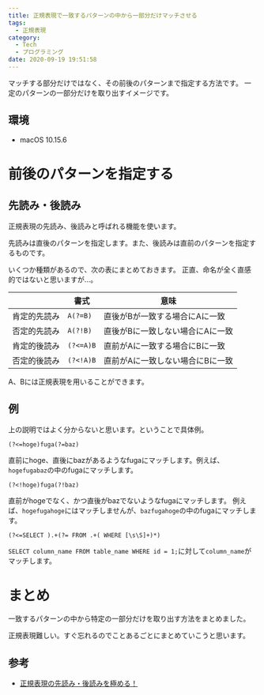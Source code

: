 ```yaml
---
title: 正規表現で一致するパターンの中から一部分だけマッチさせる
tags:
  - 正規表現
category:
  - Tech
  - プログラミング
date: 2020-09-19 19:51:58
---
```


マッチする部分だけではなく、その前後のパターンまで指定する方法です。
一定のパターンの一部分だけを取り出すイメージです。

<!-- more -->

## 環境

- macOS 10.15.6

# 前後のパターンを指定する

## 先読み・後読み

正規表現の先読み、後読みと呼ばれる機能を使います。

先読みは直後のパターンを指定します。また、後読みは直前のパターンを指定するものです。

いくつか種類があるので、次の表にまとめておきます。
正直、命名が全く直感的ではないと思いますが...。

|              | 書式      | 意味                             |
|--------------|-----------|----------------------------------|
| 肯定的先読み | `A(?=B)`  | 直後がBが一致する場合にAに一致   |
| 否定的先読み | `A(?!B)`  | 直後がBに一致しない場合にAに一致 |
| 肯定的後読み | `(?<=A)B` | 直前がAに一致する場合にBに一致   |
| 否定的後読み | `(?<!A)B` | 直前がAに一致しない場合にBに一致 |

A、Bには正規表現を用いることができます。


## 例

上の説明ではよく分からないと思います。ということで具体例。

```
(?<=hoge)fuga(?=baz)
```

直前にhoge、直後にbazがあるようなfugaにマッチします。例えば、`hogefugabaz`の中のfugaにマッチします。

```
(?<!hoge)fuga(?!baz)
```

直前がhogeでなく、かつ直後がbazでないようなfugaにマッチします。
例えば、`hogefugahoge`にはマッチしませんが、`bazfugahoge`の中のfugaにマッチします。

```
(?<=SELECT ).+(?= FROM .+( WHERE [\s\S]+)*)
```

`SELECT column_name FROM table_name WHERE id = 1;`に対して`column_name`がマッチします。

# まとめ

一致するパターンの中から特定の一部分だけを取り出す方法をまとめました。

正規表現難しい。すぐ忘れるのでことあるごとにまとめていこうと思います。

## 参考

- [正規表現の先読み・後読みを極める！](https://abicky.net/2010/05/30/135112/)
